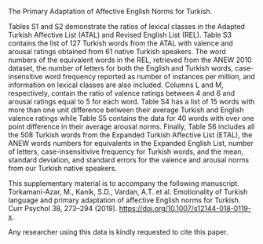 
The Primary Adaptation of Affective English Norms for Turkish.

Tables S1 and S2 demonstrate the ratios of lexical classes in the Adapted Turkish Affective List (ATAL) and Revised English List (REL). Table S3 contains the list of 127 Turkish words from the ATAL with valence and arousal ratings obtained from 61 native Turkish speakers. The word numbers of the equivalent words in the REL, retrieved from the ANEW 2010 dataset, the number of letters for both the English and Turkish words, case-insensitive word frequency reported as number of instances per million, and information on lexical classes are also included. Columns L and M, respectively, contain the ratio of valence ratings between 4 and 6 and arousal ratings equal to 5 for each word. Table S4 has a list of 15 words with more than one unit difference between their average Turkish and English ‎valence ratings while Table S5 contains the data for 40 words with over one point difference in their average arousal norms. Finally, Table S6 includes all the 508 Turkish words from the Expanded Turkish Affective List (ETAL), the ANEW words numbers for equivalents in the Expanded English List, number of letters, case-insensitivive frequency for Turkish words, and the mean, standard deviation, and standard errors for the valence and arousal norms from our Turkish native speakers.

This supplementary material is to accompany the following manuscript.
Torkamani-Azar, M., Kanik, S.D., Vardan, A.T. et al. Emotionality of Turkish language and primary adaptation of affective English norms for Turkish. Curr Psychol 38, 273–294 (2019). https://doi.org/10.1007/s12144-018-0119-x. 

Any researcher using this data is kindly requested to cite this paper.

